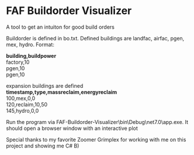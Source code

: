 # FAF Buildorder Visualizer
 A tool to get an intuiton for good build orders

Buildorder is defined in bo.txt. Defined buildings are landfac, airfac, pgen, mex, hydro. Format: <br>

**building,buildpower** <br>
factory,10 <br>
pgen,10 <br>
pgen,10 <br>

expansion buildings are defined <br>
**timestamp,type,massreclaim,energyreclaim**<br>
100,mex,0,0<br>
120,reclaim,10,50<br>
145,hydro,0,0<br>

Run the program via FAF-Buildorder-Visualizer\bin\Debug\net7.0\app.exe. It should open a browser window with an interactive plot

Special thanks to my favorite Zoomer Grimplex for working with me on this project and showing me C# B)
